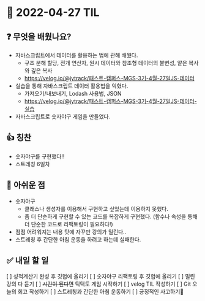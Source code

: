 # 📅 2022-04-27 TIL

## ❓ 무엇을 배웠나요?
- 자바스크립트에서 데이터를 활용하는 법에 관해 배웠다.
  - 구조 분해 할당, 전개 연산자, 원시 데이터와 참조형 데이터의 불변성, 얕은 복사와 깊은 복사
  - https://velog.io/@jytrack/패스트-캠퍼스-MGS-3기-4월-27일JS-데이터
- 실습을 통해 자바스크립트 데이터 활용법을 익혔다.
  - 가져오기/내보내기, Lodash 사용법, JSON
  - https://velog.io/@jytrack/패스트-캠퍼스-MGS-3기-4월-27일JS-데이터-실습
- 자바스크립트로 숫자야구 게임을 만들었다.

## 👍 칭찬
- 숫자야구를 구현했다!!
- 스트레칭 6일차

## 🥲 아쉬운 점
- 숫자야구
  - 클래스나 생성자를 이용해서 구현하고 싶었는데 이용하지 못했다.
  - 좀 더 단순하게 구현할 수 있는 코드를 복잡하게 구현했다. (함수나 속성을 통해 더 단순한 코드로 리팩토링이 필요하다!)
- 점점 어려워지는 내용 탓에 자꾸만 강의가 밀린다..
- 스트레칭 후 간단한 아침 운동을 하려고 하는데 실패한다.

## ✅ 내일 할 일
[ ] 성적계산기 완성 후 깃헙에 올리기
[ ] 숫자야구 리팩토링 후 깃헙에 올리기
[ ] 밀린 강의 다 듣기
[ ] ~~시간이 된다면~~ 틱택토 게임 시작하기
[ ] velog TIL 작성하기
[ ] Git 오늘의 회고 작성하기
[ ] 스트레칭과 간단한 아침 운동하기
[ ] 긍정적인 사고하기🙂
